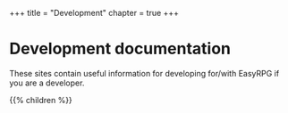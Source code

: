 +++
title = "Development"
chapter = true
+++
# Development documentation

These sites contain useful information for developing for/with EasyRPG if you are a developer.

{{% children  %}}